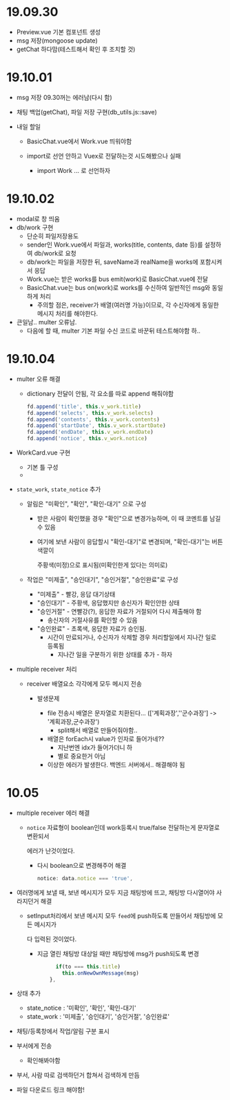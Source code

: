 # 19.09.30

- Preview.vue 기본 컴포넌트 생성
- msg 저장(mongoose update)
- getChat 하다맘(테스트해서 확인 후 조치할 것)



# 19.10.01

- msg 저장 09.30꺼는 에러남(다시 함)

- 채팅 백업(getChat), 파일 저장 구현(db_utils.js::save)

- 내일 할일

  - BasicChat.vue에서 Work.vue 띄워야함

  - import로 선언 안하고 Vuex로 전달하는것 시도해봤으나 실패

    - import Work ... 로 선언하자




# 19.10.02

- modal로 창 띄움
- db/work 구현
  - 단순히 파일저장용도
  - sender인 Work.vue에서 파일과, works(title, contents, date 등)를 설정하여 db/work로 요청
  - db/work는 파일을 저장한 뒤, saveName과 realName을 works에 포함시켜서 응답
  - Work.vue는 받은 works를 bus emit(work)로 BasicChat.vue에 전달 
  - BasicChat.vue는 bus on(work)로 works를 수신하여 일반적인 msg와 동일하게 처리
    - 주의할 점은, receiver가 배열(여러명 가능)이므로, 각 수신자에게 동일한 메시지 처리를 해야한다.
- 큰일남.. multer 오류남.
  - 다음에 할 때, multer 기본 파일 수신 코드로 바꾼뒤 테스트해야함 하..



# 19.10.04

- multer 오류 해결

  - dictionary 전달이 안됨, 각 요소를 따로 append 해줘야함

    ```js
    fd.append('title', this.v_work.title)
    fd.append('selects', this.v_work.selects)
    fd.append('contents', this.v_work.contents)
    fd.append('startDate', this.v_work.startDate)
    fd.append('endDate', this.v_work.endDate)
    fd.append('notice', this.v_work.notice)
    ```

- WorkCard.vue 구현

  - 기본 틀 구성
  - 

- `state_work`, `state_notice` 추가

  - 알림은 "미확인", "확인", "확인-대기" 으로 구성

    - 받은 사람이 확인했을 경우 "확인"으로 변경가능하며, 이 때 코멘트를 남길 수 있음

    - 여기에 보낸 사람이 응답할시 "확인-대기"로 변경되며, "확인-대기"는 버튼 색깔이

      주황색(미정)으로 표시됨(미확인한게 있다는 의미로)

  - 작업은 "미제출", "승인대기", "승인거절", "승인완료"로 구성

    - "미제출" - 빨강, 응답 대기상태
    - "승인대기" - 주황색, 응답했지만 송신자가 확인안한 상태
    - "승인거절" - 연빨강(?), 응답한 자료가 거절되어 다시 제출해야 함
      - 송신자의 거절사유를 확인할 수 있음
    - "승인완료" - 초록색, 응답한 자료가 승인됨.  
      - 시간이 만료되거나, 수신자가 삭제할 경우 처리할일에서 지나간 일로 등록됨
        - 지나간 일을 구분하기 위한 상태를 추가  - 하자

- multiple receiver 처리

  - receiver 배열요소 각각에게 모두 메시지 전송

    - 발생문제

      - file 전송시 배열은 문자열로 치환된다... (['계획과장',''군수과장'] -> '계획과장,군수과장')
        - split해서 배열로 만들어줘야함..
      - 배열은 forEach시 value가 인자로 들어가네??
        - 지난번엔 idx가 들어가더니 하
        - 별로 중요한거 아님
      - 이상한 에러가 발생한다. 백엔드 서버에서.. 해결해야 됨




# 10.05

- multiple receiver 에러 해결

  - `notice` 자료형이 boolean인데 work등록시 true/false 전달하는게 문자열로 변환되서

    에러가 난것이었다.

    - 다시 boolean으로 변경해주어 해결

      ```js
      notice: data.notice === 'true',
      ```

- 여러명에게 보낼 때, 보낸 메시지가 모두 지금 채팅방에 뜨고, 채팅방 다시열어야 사라지던거 해결

  - setInput처리에서 보낸 메시지 모두 `feed`에 push하도록 만들어서 채팅방에 모든 메시지가

    다 입력된 것이었다.

    - 지금 열린 채팅방 대상일 때만 채팅방에 msg가 push되도록 변경

      ```js
            if(to === this.title)
              this.onNewOwnMessage(msg)
          },
      ```

- 상태 추가
  - state_notice : '미확인', '확인', '확인-대기'
  - state_work : '미제출', '승인대기', '승인거절', '승인완료'
  
- 채팅/등록창에서 작업/알림 구분 표시

- 부서에게 전송

  - 확인해봐야함

- 부서, 사람 따로 검색하던거 합쳐서 검색하게 만듬

- 파일 다운로드 링크 해야함!